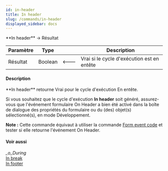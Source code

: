 ```yaml
---
id: in-header
title: In header
slug: /commands/in-header
displayed_sidebar: docs
---
```


<!--REF #_command_.In header.Syntax-->**In header**  -> Résultat<!-- END REF-->
<!--REF #_command_.In header.Params-->
| Paramètre | Type |  | Description |
| --- | --- | --- | --- |
| Résultat | Boolean | &#x1F850; | Vrai si le cycle d'exécution est en entête |

<!-- END REF-->

#### Description 

<!--REF #_command_.In header.Summary-->**In header** retourne Vrai pour le cycle d'exécution En entête.<!-- END REF--> 

Si vous souhaitez que le cycle d'exécution **In header** soit généré, assurez-vous que l'événement formulaire On Header a bien été activé dans la boîte de dialogue des propriétés du formulaire ou du (des) objet(s) sélectionné(s), en mode Développement.

**Note :** Cette commande équivaut à utiliser la commande [Form event code](form-event-code.md) et tester si elle retourne l'événement On Header.

#### Voir aussi 

*\_o\_During*  
[In break](in-break.md)  
[In footer](in-footer.md)  
